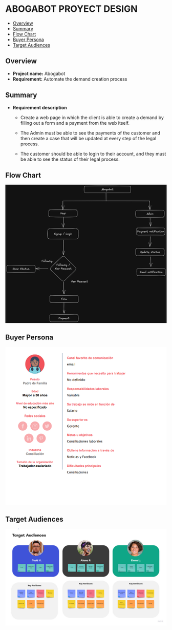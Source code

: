 # ABOGABOT PROYECT DESIGN

- [Overview](#overview)
- [Summary](#summary)
- [Flow Chart](#flow-chart)
- [Buyer Persona](#buyer-persona)
- [Target Audiences](#target-audiences)

## Overview

- **Project name:** Abogabot
- **Requirement:** Automate the demand creation process

## Summary

- **Requirement description**
  - Create a web page in which the client is able to create a demand by filling out a form and a payment from the web itself.

  - The Admin must be able to see the payments of the customer and then create a case that will be updated at every step of the legal process.

  - The customer should be able to login to their account, and they must be able to see the status of their legal process.

## Flow Chart

![Flow Chart of the Process](./flow_chart_Abogabot.png)

## Buyer Persona

![Buyer Persona](./Buyer%20Persona.png)

## Target Audiences

![Target Audiences](./Target%20Audiences.jpg)

